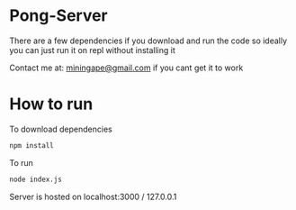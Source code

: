 # Pong-Server
There are a few dependencies if you download and run the code so ideally you can just run it on repl without installing it

Contact me at: miningape@gmail.com if you cant get it to work

# How to run
To download dependencies
```bash
npm install
```

To run
```bash
node index.js
```

Server is hosted on localhost:3000 / 127.0.0.1
